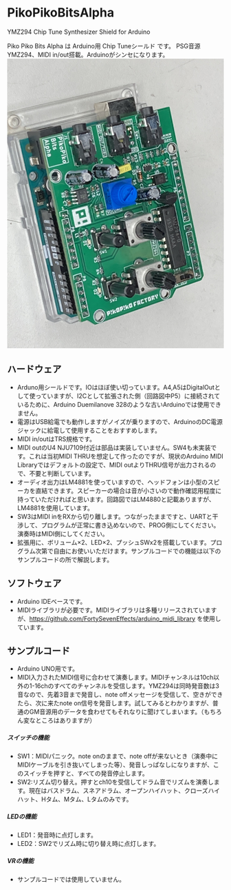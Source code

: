 # PikoPikoBitsAlpha
YMZ294 Chip Tune Synthesizer Shield for Arduino

Piko Piko Bits Alpha は Arduino用 Chip Tuneシールド です。
PSG音源YMZ294、MIDI in/out搭載。Arduinoがシンセになります。
   ![Photo](pikopikobits.JPG)

## ハードウェア
- Arduno用シールドです。IOはほぼ使い切っています。A4,A5はDigitalOutとして使っていますが、I2Cとして拡張された側（回路図中P5）に接続されているために、Arduino Duemilanove 328のような古いArduinoでは使用できません。
- 電源はUSB給電でも動作しますがノイズが乗りますので、ArduinoのDC電源ジャックに給電して使用することをおすすめします。
- MIDI in/outはTRS規格です。
- MIDI outのU4 NJU7109付近は部品は実装していません。SW4も未実装です。これは当初MIDI THRUを想定して作ったのですが、現状のArduino MIDI Libraryではデフォルトの設定で、MIDI outよりTHRU信号が出力されるので、不要と判断しています。
- オーディオ出力はLM4881を使っていますので、ヘッドフォンは小型のスピーカを直結できます。スピーカーの場合は音が小さいので動作確認用程度に持っていただければと思います。回路図ではLM4880と記載ありますが、LM4881を使用しています。
- SW3はMIDI inをRXから切り離します。つながったままですと、UARTと干渉して、プログラムが正常に書き込めないので、PROG側にしてください。演奏時はMIDI側にしてください。
- 拡張用に、ボリューム×2、LED×2、プッシュSWx2を搭載しています。プログラム次第で自由にお使いいただけます。サンプルコードでの機能は以下のサンプルコードの所で解説します。
   
## ソフトウェア
- Arduino IDEベースです。
- MIDIライブラリが必要です。MIDIライブラリは多種リリースされていますが、https://github.com/FortySevenEffects/arduino_midi_library を使用しています。
## サンプルコード
- Arduino UNO用です。
- MIDI入力されたMIDI信号に合わせて演奏します。MIDIチャンネルは10ch以外の1-16chのすべてのチャンネルを受信します。YMZ294は同時発音数は3音なので、先着3音まで発音し、note offメッセージを受信して、空きができたら、次に来たnote on信号を発音します。試してみるとわかりますが、普通のGM音源用のデータを食わせてもそれなりに聞けてしまいます。（もちろん変なところはありますが）
##### スイッチの機能
- SW1：MIDIパニック。note onのままで、note offが来ないとき（演奏中にMIDIケーブルを引き抜いてしまった等）、発音しっぱなしになりますが、このスイッチを押すと、すべての発音停止します。
- SW2:リズム切り替え。押すとch10を受信してドラム音でリズムを演奏します。現在はバスドラム、スネアドラム、オープンハイハット、クローズハイハット、Hタム、Mタム、Lタムのみです。
##### LEDの機能
- LED1：発音時に点灯します。
- LED2：SW2でリズム時に切り替え時に点灯します。
##### VRの機能
- サンプルコードでは使用していません。
   
   
